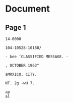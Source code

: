# Document

## Page 1

```text
14-0000

104-10528-10180/

- bee ‘CLASSIFIED MESSAGE. -

, OCTOBER 1963"

aMRXICO, CITY.

NT. 2g -wH 7.

ap
al
```

